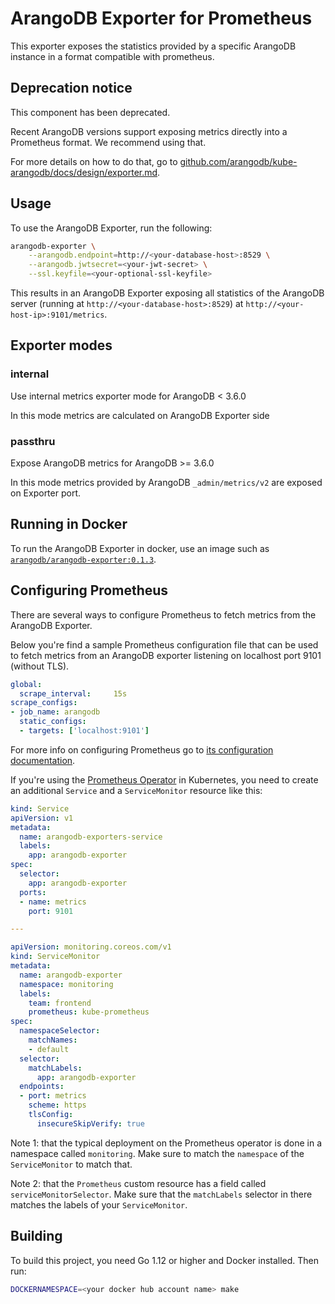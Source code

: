 # ArangoDB Exporter for Prometheus

This exporter exposes the statistics provided by a specific ArangoDB instance
in a format compatible with prometheus.

## Deprecation notice

This component has been deprecated.

Recent ArangoDB versions support exposing metrics directly into
a Prometheus format. We recommend using that.

For more details on how to do that,
go to [github.com/arangodb/kube-arangodb/docs/design/exporter.md](https://github.com/arangodb/kube-arangodb/blob/master/docs/design/exporter.md).

## Usage

To use the ArangoDB Exporter, run the following:

```bash
arangodb-exporter \
    --arangodb.endpoint=http://<your-database-host>:8529 \
    --arangodb.jwtsecret=<your-jwt-secret> \
    --ssl.keyfile=<your-optional-ssl-keyfile>
```

This results in an ArangoDB Exporter exposing all statistics of
the ArangoDB server (running at `http://<your-database-host>:8529`)
at `http://<your-host-ip>:9101/metrics`.

## Exporter modes

### internal

Use internal metrics exporter mode for ArangoDB < 3.6.0

In this mode metrics are calculated on ArangoDB Exporter side

### passthru

Expose ArangoDB metrics for ArangoDB >= 3.6.0

In this mode metrics provided by ArangoDB `_admin/metrics/v2` are exposed on Exporter port.

## Running in Docker

To run the ArangoDB Exporter in docker, use an image such as
[`arangodb/arangodb-exporter:0.1.3`](https://hub.docker.com/r/arangodb/arangodb-exporter/).

## Configuring Prometheus

There are several ways to configure Prometheus to fetch metrics from the ArangoDB Exporter.

Below you're find a sample Prometheus configuration file that can be used to fetch
metrics from an ArangoDB exporter listening on localhost port 9101 (without TLS).

```yaml
global:
  scrape_interval:     15s
scrape_configs:
- job_name: arangodb
  static_configs:
  - targets: ['localhost:9101']
```

For more info on configuring Prometheus go to [its configuration documentation](https://prometheus.io/docs/prometheus/latest/configuration/configuration).

If you're using the [Prometheus Operator](https://github.com/coreos/prometheus-operator)
in Kubernetes, you need to create an additional `Service` and a `ServiceMonitor` resource
like this:

```yaml
kind: Service
apiVersion: v1
metadata:
  name: arangodb-exporters-service
  labels:
    app: arangodb-exporter
spec:
  selector:
    app: arangodb-exporter
  ports:
  - name: metrics
    port: 9101

---

apiVersion: monitoring.coreos.com/v1
kind: ServiceMonitor
metadata:
  name: arangodb-exporter
  namespace: monitoring
  labels:
    team: frontend
    prometheus: kube-prometheus
spec:
  namespaceSelector:
    matchNames:
    - default
  selector:
    matchLabels:
      app: arangodb-exporter
  endpoints:
  - port: metrics
    scheme: https
    tlsConfig:
      insecureSkipVerify: true
```

Note 1: that the typical deployment on the Prometheus operator is done in
a namespace called `monitoring`. Make sure to match the `namespace`
of the `ServiceMonitor` to match that.

Note 2: that the `Prometheus` custom resource has a field called `serviceMonitorSelector`.
Make sure that the `matchLabels` selector in there matches the labels of
your `ServiceMonitor`.

## Building

To build this project, you need Go 1.12 or higher and Docker installed.
Then run:

```bash
DOCKERNAMESPACE=<your docker hub account name> make
```
